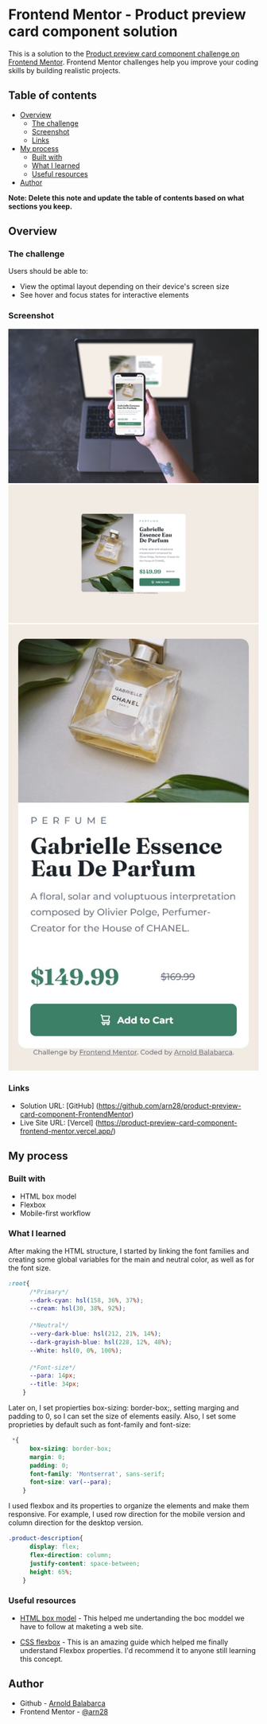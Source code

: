 # Frontend Mentor - Product preview card component solution

This is a solution to the [Product preview card component challenge on Frontend Mentor](https://www.frontendmentor.io/challenges/product-preview-card-component-GO7UmttRfa). Frontend Mentor challenges help you improve your coding skills by building realistic projects. 

## Table of contents

- [Overview](#overview)
  - [The challenge](#the-challenge)
  - [Screenshot](#screenshot)
  - [Links](#links)
- [My process](#my-process)
  - [Built with](#built-with)
  - [What I learned](#what-i-learned)
  - [Useful resources](#useful-resources)
- [Author](#author)

**Note: Delete this note and update the table of contents based on what sections you keep.**

## Overview

### The challenge

Users should be able to:

- View the optimal layout depending on their device's screen size
- See hover and focus states for interactive elements

### Screenshot

![](./responsive-preview.png)
![](./screenshot-desktop.jpeg)
![](./screenshot-mobile.jpeg)


### Links

- Solution URL: [GitHub] (https://github.com/arn28/product-preview-card-component-FrontendMentor)
- Live Site URL: [Vercel] (https://product-preview-card-component-frontend-mentor.vercel.app/)

## My process

### Built with

- HTML box model
- Flexbox
- Mobile-first workflow


### What I learned

After making the HTML structure, I started by linking the font families and creating some global variables for the main and neutral color, as well as for the font size.
```css
:root{
      /*Primary*/
      --dark-cyan: hsl(158, 36%, 37%);
      --cream: hsl(30, 38%, 92%);

      /*Neutral*/
      --very-dark-blue: hsl(212, 21%, 14%);
      --dark-grayish-blue: hsl(228, 12%, 48%);
      --White: hsl(0, 0%, 100%);
      
      /*Font-size*/
      --para: 14px;
      --title: 34px;
    }
```
Later on, I set propierties box-sizing: border-box;, setting marging and padding to 0, so I can set the size of elements easily.
Also, I set some proprieties by default such as font-family and font-size:

```css
 *{
      box-sizing: border-box;
      margin: 0;
      padding: 0;
      font-family: 'Montserrat', sans-serif;
      font-size: var(--para);
    }
```

I used flexbox and its properties to organize the elements and make them responsive. For example, I used row direction for the mobile version and column direction for the desktop version.
```css
.product-description{
      display: flex;
      flex-direction: column;
      justify-content: space-between;
      height: 65%;
    }
```

### Useful resources

- [HTML box model](https://www.w3schools.com/css/css_boxmodel.asp) - This helped me undertanding the boc moddel we have to follow at maketing a web site.

- [CSS flexbox](https://css-tricks.com/snippets/css/a-guide-to-flexbox/) - This is an amazing guide which helped me finally understand Flexbox properties. I'd recommend it to anyone still learning this concept.


## Author

- Github - [Arnold Balabarca](https://github.com/arn28)
- Frontend Mentor - [@arn28](https://www.frontendmentor.io/profile/arn28)